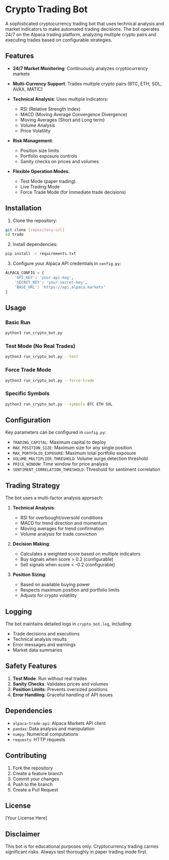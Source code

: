 # Crypto Trading Bot

A sophisticated cryptocurrency trading bot that uses technical analysis and market indicators to make automated trading decisions. The bot operates 24/7 on the Alpaca trading platform, analyzing multiple crypto pairs and executing trades based on configurable strategies.

## Features

- **24/7 Market Monitoring**: Continuously analyzes cryptocurrency markets
- **Multi-Currency Support**: Trades multiple crypto pairs (BTC, ETH, SOL, AVAX, MATIC)
- **Technical Analysis**: Uses multiple indicators:
  - RSI (Relative Strength Index)
  - MACD (Moving Average Convergence Divergence)
  - Moving Averages (Short and Long term)
  - Volume Analysis
  - Price Volatility

- **Risk Management**:
  - Position size limits
  - Portfolio exposure controls
  - Sanity checks on prices and volumes

- **Flexible Operation Modes**:
  - Test Mode (paper trading)
  - Live Trading Mode
  - Force Trade Mode (for immediate trade decisions)

## Installation

1. Clone the repository:
```bash
git clone [repository-url]
cd trade
```

2. Install dependencies:
```bash
pip install -r requirements.txt
```

3. Configure your Alpaca API credentials in `config.py`:
```python
ALPACA_CONFIG = {
    'API_KEY': 'your-api-key',
    'SECRET_KEY': 'your-secret-key',
    'BASE_URL': 'https://api.alpaca.markets'
}
```

## Usage

### Basic Run
```bash
python3 run_crypto_bot.py
```

### Test Mode (No Real Trades)
```bash
python3 run_crypto_bot.py --test
```

### Force Trade Mode
```bash
python3 run_crypto_bot.py --force-trade
```

### Specific Symbols
```bash
python3 run_crypto_bot.py --symbols BTC ETH SOL
```

## Configuration

Key parameters can be configured in `config.py`:

- `TRADING_CAPITAL`: Maximum capital to deploy
- `MAX_POSITION_SIZE`: Maximum size for any single position
- `MAX_PORTFOLIO_EXPOSURE`: Maximum total portfolio exposure
- `VOLUME_MULTIPLIER_THRESHOLD`: Volume surge detection threshold
- `PRICE_WINDOW`: Time window for price analysis
- `SENTIMENT_CORRELATION_THRESHOLD`: Threshold for sentiment correlation

## Trading Strategy

The bot uses a multi-factor analysis approach:

1. **Technical Analysis**:
   - RSI for overbought/oversold conditions
   - MACD for trend direction and momentum
   - Moving averages for trend confirmation
   - Volume analysis for trade conviction

2. **Decision Making**:
   - Calculates a weighted score based on multiple indicators
   - Buy signals when score > 0.2 (configurable)
   - Sell signals when score < -0.2 (configurable)

3. **Position Sizing**:
   - Based on available buying power
   - Respects maximum position and portfolio limits
   - Adjusts for crypto volatility

## Logging

The bot maintains detailed logs in `crypto_bot.log`, including:
- Trade decisions and executions
- Technical analysis results
- Error messages and warnings
- Market data summaries

## Safety Features

1. **Test Mode**: Run without real trades
2. **Sanity Checks**: Validates prices and volumes
3. **Position Limits**: Prevents oversized positions
4. **Error Handling**: Graceful handling of API issues

## Dependencies

- `alpaca-trade-api`: Alpaca Markets API client
- `pandas`: Data analysis and manipulation
- `numpy`: Numerical computations
- `requests`: HTTP requests

## Contributing

1. Fork the repository
2. Create a feature branch
3. Commit your changes
4. Push to the branch
5. Create a Pull Request

## License

[Your License Here]

## Disclaimer

This bot is for educational purposes only. Cryptocurrency trading carries significant risks. Always test thoroughly in paper trading mode first.
